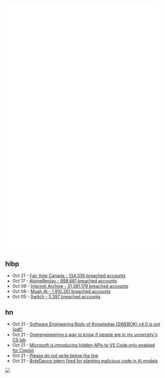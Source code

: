 ![Metrics](https://raw.githubusercontent.com/phixion/phixion/master/metrics.svg)

## hibp

<!--
for https://github.com/phixion/phixion/blob/main/.github/workflows/feeds.yml
-->
<!--START_SECTION:haveibeenpwnd-->
- Oct 21 - [Fair Vote Canada - 134,336 breached accounts](https://haveibeenpwned.com/PwnedWebsites#FairVoteCanada)
- Oct 17 - [AlpineReplay - 898,681 breached accounts](https://haveibeenpwned.com/PwnedWebsites#AlpineReplay)
- Oct 09 - [Internet Archive - 31,081,179 breached accounts](https://haveibeenpwned.com/PwnedWebsites#InternetArchive)
- Oct 08 - [Muah.AI - 1,910,261 breached accounts](https://haveibeenpwned.com/PwnedWebsites#Muah)
- Oct 05 - [Switch - 5,397 breached accounts](https://haveibeenpwned.com/PwnedWebsites#Switch)
<!--END_SECTION:haveibeenpwnd-->

## hn

<!--
for https://github.com/phixion/phixion/blob/main/.github/workflows/feeds.yml
-->
<!--START_SECTION:hn-->
- Oct 21 - [Software Engineering Body of Knowledge (SWEBOK) v4.0 is out [pdf]](https://ieeecs-media.computer.org/media/education/swebok/swebok-v4.pdf)
- Oct 21 - [Overengineering a way to know if people are in my university's CS lab](https://www.amoses.dev/blog/upl-people-counter/)
- Oct 21 - [Microsoft is introducing hidden APIs to VS Code only enabled for Copilot](https://old.reddit.com/r/ChatGPTCoding/comments/1g8xrub/microsoft_is_introducing_hidden_apis_to_vs_code/)
- Oct 21 - [Please do not write below the line](http://www.bbctvlicence.com/Please%20do%20not%20write%20below%20the%20line.htm)
- Oct 21 - [ByteDance intern fired for planting malicious code in AI models](https://arstechnica.com/tech-policy/2024/10/bytedance-intern-fired-for-planting-malicious-code-in-ai-models/)
<!--END_SECTION:hn-->

<!--
for https://yhype.me
-->
![](https://hit.yhype.me/github/profile?user_id=13013670)
